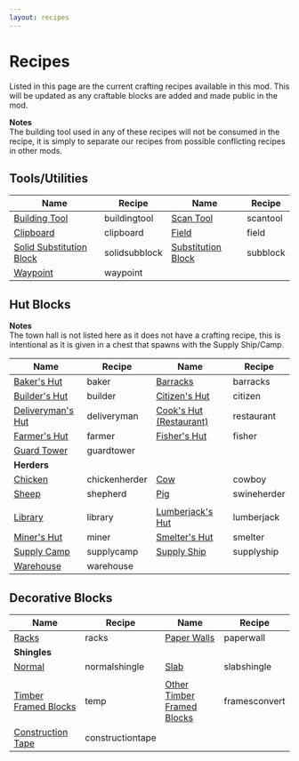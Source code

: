 ```yaml
---
layout: recipes
---
```

# Recipes

Listed in this page are the current crafting recipes available in this mod. This will be updated as any craftable blocks are added and made public in the mod.

**Notes**  
The building tool used in any of these recipes will not be consumed in the recipe, it is simply to separate our recipes from possible conflicting recipes in other mods.

## Tools/Utilities

| Name                             | Recipe                         | Name                       | Recipe                    |
| -------------------------------- | ------------------------------ | -------------------------- | ------------------------- |
| [Building Tool](temp)            | <recipe>buildingtool</recipe>  | [Scan Tool](temp)          | <recipe>scantool</recipe> |
| [Clipboard](Temp)                | <recipe>clipboard</recipe>     | [Field](temp)              | <recipe>field</recipe>    |
| [Solid Substitution Block](temp) | <recipe>solidsubblock</recipe> | [Substitution Block](temp) | <recipe>subblock</recipe> |
| [Waypoint](temp)                 | <recipe>waypoint</recipe>      |                            |                           |

## Hut Blocks

**Notes**  
The town hall is not listed here as it does not have a crafting recipe, this is intentional as it is given in a chest that spawns with the Supply Ship/Camp.

| Name                                      | Recipe                         | Name                                     | Recipe                       |
| ----------------------------------------- | ------------------------------ | ---------------------------------------- | ---------------------------- |
| [Baker's Hut](/workers/baker)             | <recipe>baker</recipe>         | [Barracks](temp)                         | <recipe>barracks</recipe>    |
| [Builder's Hut](/workers/builder)         | <recipe>builder</recipe>       | [Citizen's Hut](temp)                    | <recipe>citizen</recipe>     |
| [Deliveryman's Hut](/workers/deliveryman) | <recipe>deliveryman</recipe>   | [Cook's Hut (Restaurant)](/workers/cook) | <recipe>restaurant</recipe>  |
| [Farmer's Hut](/workers/farmer)           | <recipe>farmer</recipe>        | [Fisher's Hut](/workers/fisherman)       | <recipe>fisher</recipe>      |
| [Guard Tower](/workers/guard)             | <recipe>guardtower</recipe>    |                                          |                              |
| **Herders**                               |                                |                                          |                              |
| [Chicken](temp)                           | <recipe>chickenherder</recipe> | [Cow](temp)                              | <recipe>cowboy</recipe>      |
| [Sheep](temp)                             | <recipe>shepherd</recipe>      | [Pig](temp)                              | <recipe>swineherder</recipe> |
|                                           |                                |                                          |                              |
| [Library](/buildings/library)             | <recipe>library</recipe>       | [Lumberjack's Hut](/workers/lumberjack)  | <recipe>lumberjack</recipe>  |
| [Miner's Hut](/workers/miner)             | <recipe>miner</recipe>         | [Smelter's Hut](/workers/smelter)        | <recipe>smelter</recipe>     |
| [Supply Camp](temp)                       | <recipe>supplycamp</recipe>    | [Supply Ship](temp)                      | <recipe>supplyship</recipe>  |
| [Warehouse](temp)                         | <recipe>warehouse</recipe>     |                                          |                              |

## Decorative Blocks

| Name                         | Recipe                            | Name                               | Recipe                         |
| ---------------------------- | --------------------------------- | ---------------------------------- | ------------------------------ |
| [Racks](temp)                | <recipe>racks</recipe>            | [Paper Walls](temp)                | <recipe>paperwall</recipe>     |
| **Shingles**                 |                                   |                                    |                                |
| [Normal](temp)               | <recipe>normalshingle</recipe>    | [Slab](temp)                       | <recipe>slabshingle</recipe>   |
|                              |                                   |                                    |                                |
| [Timber Framed Blocks](temp) | <recipe>temp</recipe>             | [Other Timber Framed Blocks](temp) | <recipe>framesconvert</recipe> |
| [Construction Tape](temp)    | <recipe>constructiontape</recipe> |                                    |                                |

